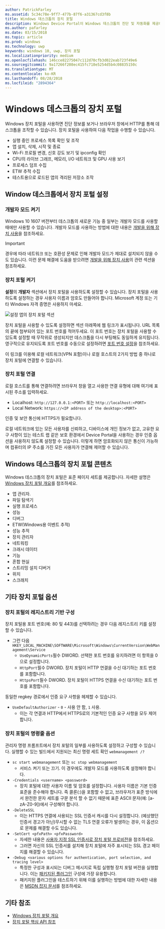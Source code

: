 ```yaml
---
author: PatrickFarley
ms.assetid: 5c34c78e-9ff7-477b-87f6-a31367cd3f8b
title: Windows 데스크톱의 장치 포털
description: Windows Device Portal이 Windows 데스크톱의 진단 및 자동화를 제공하는 방법을 알아봅니다.
ms.author: pafarley
ms.date: 03/15/2018
ms.topic: article
ms.prod: windows
ms.technology: uwp
keywords: windows 10, uwp, 장치 포털
ms.localizationpriority: medium
ms.openlocfilehash: 146cce82275047c112d70cfb3d022eab723f49e6
ms.sourcegitcommit: 9a17266f208ec415fc718e5254d5b4c08835150c
ms.translationtype: MT
ms.contentlocale: ko-KR
ms.lasthandoff: 08/28/2018
ms.locfileid: "2894364"
---
```

# <a name="device-portal-for-windows-desktop"></a>Windows 데스크톱의 장치 포털



Windows 장치 포털을 사용하면 진단 정보를 보거나 브라우저 창에서 HTTP를 통해 데스크톱을 조작할 수 있습니다. 장치 포털을 사용하여 다음 작업을 수행할 수 있습니다.
- 실행 중인 프로세스 목록 확인 및 조작
- 앱 설치, 삭제, 시작 및 종료
- Wi-Fi 프로필 변경, 신호 강도 보기 및 ipconfig 확인
- CPU의 라이브 그래프, 메모리, I/O 네트워크 및 GPU 사용 보기
- 프로세스 덤프 수집
- ETW 추적 수집 
- 테스트용으로 로드된 앱의 격리된 저장소 조작

## <a name="set-up-device-portal-on-windows-desktop"></a>Window 데스크톱에서 장치 포털 설정

### <a name="turn-on-developer-mode"></a>개발자 모드 켜기

Windows 10 1607 버전부터 데스크톱의 새로운 기능 중 일부는 개발자 모드를 사용할 때에만 사용할 수 있습니다. 개발자 모드를 사용하는 방법에 대한 내용은 [개발을 위해 장치 사용](../get-started/enable-your-device-for-development.md)을 참조하세요.

> [!IMPORTANT]
> 경우에 따라 네트워크 또는 호환성 문제로 인해 개발자 모드가 제대로 설치되지 않을 수도 있습니다. 이런 문제 해결에 도움을 받으려면 [개발을 위해 장치 사용](https://docs.microsoft.com/windows/uwp/get-started/enable-your-device-for-development#failure-to-install-developer-mode-package)의 관련 섹션을 참조하세요.

### <a name="turn-on-device-portal"></a>장치 포털 켜기

**설정**의 **개발자** 섹션에서 장치 포털을 사용하도록 설정할 수 있습니다. 장치 포털을 사용하도록 설정하는 경우 사용자 이름과 암호도 만들어야 합니다. Microsoft 계정 또는 기타 Windows 자격 증명은 사용하지 마세요. 

![설정 앱의 장치 포털 섹션](images/device-portal/device-portal-desk-settings.png) 

장치 포털을 사용할 수 있도록 설정하면 섹션 아래쪽에 웹 링크가 표시됩니다. URL 목록의 끝에 첨부되어 있는 포트 번호를 적어두세요. 이 포트 번호는 장치 포털을 사용할 수 있도록 설정할 때 무작위로 생성되지만 데스크톱을 다시 부팅해도 동일하게 유지됩니다. 영구적으로 유지되도록 포트 번호를 수동으로 설정하려면 [포트 번호 설정](device-portal-desktop.md#setting-port-numbers)을 참조하세요.

이 링크를 이용해 로컬 네트워크(VPN 포함)이나 로컬 호스트의 2가지 방법 중 하나로 장치 포털에 연결할 수 있습니다.

### <a name="connect-to-device-portal"></a>장치 포털 연결

로컬 호스트를 통해 연결하려면 브라우저 창을 열고 사용한 연결 유형에 대해 여기에 표시된 주소를 입력하세요.

* Localhost: `http://127.0.0.1:<PORT>` 또는 `http://localhost:<PORT>`
* Local Network: `https://<IP address of the desktop>:<PORT>`

인증 및 보안 통신에 HTTPS가 필요합니다.

로컬 네트워크에 있는 모든 사용자를 신뢰하고, 디바이스에 개인 정보가 없고, 고유한 요구 사항이 있는 테스트 랩 같은 보호 환경에서 Device Portal을 사용하는 경우 인증 옵션을 사용하지 않도록 설정할 수 있습니다. 이렇게 하면 암호화되지 않은 통신이 가능하며 컴퓨터의 IP 주소를 가진 모든 사용자가 연결해 제어할 수 있습니다.

## <a name="device-portal-content-on-windows-desktop"></a>Windows 데스크톱의 장치 포털 콘텐츠

Windows 데스크톱의 장치 포털은 표준 페이지 세트를 제공합니다. 자세한 설명은 [Windows 장치 포털 개요](device-portal.md)를 참조하세요.

- 앱 관리자.
- 파일 탐색기
- 실행 프로세스
- 성능
- 디버그
- ETW(Windows용 이벤트 추적)
- 성능 추적
- 장치 관리자
- 네트워킹
- 크래시 데이터
- 기능
- 혼합 현실
- 스트리밍 설치 디버거
- 위치
- 스크래치

## <a name="more-device-portal-options"></a>기타 장치 포털 옵션
### <a name="registry-based-configuration-for-device-portal"></a>장치 포털의 레지스트리 기반 구성

장치 포털용 포트 번호(예: 80 및 443)를 선택하려는 경우 다음 레지스트리 키를 설정할 수 있습니다.

- 그런 다음 `HKEY_LOCAL_MACHINE\SOFTWARE\Microsoft\Windows\CurrentVersion\WebManagement\Service`
    - `UseDynamicPorts`필수 DWORD. 선택한 포트 번호를 유지하려면 이 항목을 0으로 설정합니다.
    - `HttpPort`필수 DWORD. 장치 포털이 HTTP 연결을 수신 대기하는 포트 번호를 포함합니다.    
    - `HttpsPort`필수 DWORD. 장치 포털이 HTTPS 연결을 수신 대기하는 포트 번호를 포함합니다.
    
동일한 regkey 경로에서 인증 요구 사항을 헤제할 수 있습니다.
- `UseDefaultAuthorizer` - `0` - 사용 안 함, `1` 사용.  
    - 이는 각 연결과 HTTP에서 HTTPS로의 기본적인 인증 요구 사항을 모두 제어합니다.  
    
### <a name="command-line-options-for-device-portal"></a>장치 포털의 명령줄 옵션
관리자 명령 프롬프트에서 장치 포털의 일부를 사용하도록 설정하고 구성할 수 있습니다. 실행할 수 있는 빌드에서 지원되는 최신 명령 세트 확인 `webmanagement /?`

- `sc start webmanagement` 또는 `sc stop webmanagement` 
    - 서비스 켜기 또는 끄기. 이 경우에도 개발자 모드를 사용하도록 설정해야 합니다. 
- `-Credentials <username> <password>` 
    - 장치 포털에 대한 사용자 이름 및 암호를 설정합니다. 사용자 이름은 기본 인증 표준을 준수해야 합니다. 즉 콜론(:)을 포함할 수 없고, 브라우저가 표준 방식에서 완전한 문자 세트를 구문 분석 할 수 없기 때문에 표준 ASCII 문자(예: [a-zA-Z0-9])에서 구성해야 합니다.  
- `-DeleteSSL` 
    - 이는 HTTPS 연결에 사용되는 SSL 인증서 캐시를 다시 설정합니다. (예상했던 인증서 경고가 아닌)무시할 수 없는 TLS 연결 오류가 발생하는 경우, 이 옵션으로 문제를 해결할 수도 있습니다. 
- `-SetCert <pfxPath> <pfxPassword>`
    - 자세한 내용은 [사용자 지정 SSL 인증서로 장치 포털 프로비전](https://docs.microsoft.com/windows/uwp/debug-test-perf/device-portal-ssl)을 참조하세요.  
    - 그러면 자신의 SSL 인증서를 설치해 장치 포털에 자주 표시되는 SSL 경고 페이지를 해결할 수 있습니다. 
- `-Debug <various options for authentication, port selection, and tracing level>`
    - 특정한 구성과 표시되는 디버그 메시지로 독립 실행형 장치 포털 버전을 실행합니다. 이는 [패키지된 플러그인](https://docs.microsoft.com/windows/uwp/debug-test-perf/device-portal-plugin) 구성에 가장 유용합니다. 
    - 패키지된 플러그인을 테스트하기 위해 이를 실행하는 방법에 대한 자세한 내용은 [MSDN 잡지 문서](https://msdn.microsoft.com/en-us/magazine/mt826332.aspx)를 참조하세요.

## <a name="see-also"></a>기타 참조

* [Windows 장치 포털 개요](device-portal.md)
* [장치 포털 핵심 API 참조](https://docs.microsoft.com/windows/uwp/debug-test-perf/device-portal-api-core)
